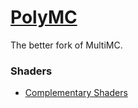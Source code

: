 # [PolyMC](https://polymc.org/)

The better fork of MultiMC.

### Shaders
- [Complementary Shaders](https://www.curseforge.com/minecraft/customization/complementary-shaders/files)
